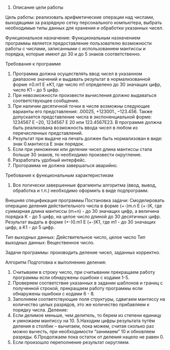 1. Описание цели работы

Цель работы: реализовать арифметические операции над числами, выходящими за разрядную сетку персонального компьютера, выбрать необходимые типы данных для хранения и обработки указанных чисел.

Функциональное назначение: Функциональным назначением программы является предоставление пользователю возможности работы с числами, записанными с использованием мантиссы и порядка, которые имеют до 30 и до 5 знаков соответственно.

Требования к программе
1) Программа должна осуществлять ввод чисел в указанном диапазоне значений и выдавать результат в нормализованной форме ±0.m1 Е ±K1, где число m1 определено до 30 значащих цифр, число K1 – до 5 цифр.
2) При невозможности произвести вычисления должно выдаваться соответствующее сообщение.
3) При наличии десятичной точки в числе возможны следующие варианты его представления: .00025, +123001., –123.456. Также допускается представление числа в экспоненциальной форме: 1234567 Е –20, 1234567 Е 20 или 123.4567Е23. В программе должна быть реализована возможность ввода чисел в любом из перечисленных представлений.
4) Результат при выдаче на печать должен быть нормализован в виде: знак 0.мантисса E знак порядок.
5) Если при умножении или делении чисел длина мантиссы стала больше 30 знаков, то необходимо произвести округление.
6) Разработать удобный интерфейс.
7) Прогорамма не должна завершаться аварийно.

Требования к функциональным характеристикам
1) Все логически завершенные фрагменты алгоритма (ввод, вывод, обработка и т.п.) необходимо оформить в виде подпрограмм.

Внешняя спецификация программы
Постановка задачи: Смоделировать операцию деления действительного числа в форме (+-)m.n Е (+-)K, где суммарная длина мантиссы (m+n) - до 30 значащих цифр, а величина порядка K - до 5 цифр, на целое число длиной до 30 десятичных цифр. Результат выдать в форме 
(+-)0.m1 Е (+-)K1, где m1 - до 30 значащих цифр, а K1 - до 5 цифр.

Тип выходных данных: Действительное число, целое число
Тип выходных данных: Вещественное число.

Задачи программы: производить деление чисел, заданных корректно.

Алгоритм
Подготовка к выполнению деления:
1. Считываем в строку число, при считывании прекращаем работу программы если обнаружены ошибоки с кодами 1-5.
2. Проверяем соответствие указанных в задании шаблонов и границ с полученной строкой, прекращаем работу программы если обнаружены ошибоки с кодами 6 - 8.
3. Заполняем соответствующие поля структуры, сдвигаем мантиссу на количество целых разрядов, это же количество прибавляем к порядку числа.
Деление:
4.  Eсли делимое меньше, чем делитель, то берем из степени единицу и  умножаем мантиссу на 10.
5.Находим цифры результата путём деления в столбик – вычитаем, пока можем, считая сколько раз можно вычесть, при необходимости “занимаем” 10 и обновляем разряды.
6.Продолжаем пока остаток от деления нацело не равен 0.
7. Если произошло переполнение результат округляем.
